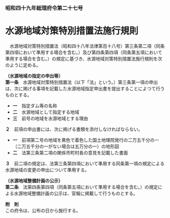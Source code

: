 ### 昭和四十九年総理府令第二十七号  
# 水源地域対策特別措置法施行規則  
　水源地域対策特別措置法（昭和四十八年法律第百十八号）第三条第二項（同条第四項において準用する場合を含む。）及び第四条第四項（同条第五項において準用する場合を含む。）の規定に基づき、水源地域対策特別措置法施行規則を次のように定める。  
  
**（水源地域の指定の申出等）**  
**第一条**　水源地域対策特別措置法（以下「法」という。）第三条第一項の申出は、次に掲げる事項を記載した水源地域指定申出書を提出することによつて行うものとする。  
* **一**　指定ダム等の名称  
* **二**　水源地域として指定する地域  
* **三**　前号の地域を水源地域とする理由  
  
**２**　前項の申出書には、次に掲げる書類を添付しなければならない。  
* **一**　前項第二号の地域を黄色で着色した国土地理院発行の二万五千分の一（二万五千分の一がない場合は五万分の一）の地形図  
* **二**　法第三条第二項の関係市町村長の意見を記載した書面  
  
**３**　前二項の規定は、法第三条第四項において準用する同条第一項の規定による水源地域の変更の申出について準用する。  
  
**（水源地域整備計画の公示）**  
**第二条**　法第四条第四項（同条第五項において準用する場合を含む。）の規定による水源地域整備計画の公示は、官報に掲載して行うものとする。  
  
**附　則**  
この府令は、公布の日から施行する。  
  
